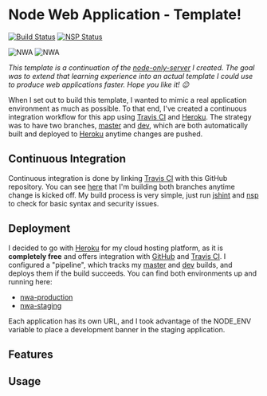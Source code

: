 # Node Web Application - Template!

[![Build Status](https://travis-ci.org/bradgarropy/nwa.svg)](https://travis-ci.org/bradgarropy/nwa)
[![NSP Status](https://nodesecurity.io/orgs/brad-garropy/projects/27126b8e-87c8-46a5-bf73-80ea79993e3b/badge)](https://nodesecurity.io/orgs/brad-garropy/projects/27126b8e-87c8-46a5-bf73-80ea79993e3b)

![NWA](https://raw.githubusercontent.com/bradgarropy/nwa/dev/nwa.jpg)
![NWA](https://raw.githubusercontent.com/bradgarropy/nwa/dev/nwa.png)

*This template is a continuation of the [node-only-server](https://github.com/bradgarropy/node-only-server) I created. The goal was to extend that learning experience into an actual template I could use to produce web applications faster. Hope you like it! :wink:*

When I set out to build this template, I wanted to mimic a real application environment as much as possible. To that end, I've created a continuous integration workflow for this app using [Travis CI](https://travis-ci.org/) and [Heroku](https://dashboard.heroku.com/). The strategy was to have two branches, [master](https://github.com/bradgarropy/nwa/tree/master) and [dev](https://github.com/bradgarropy/nwa/tree/dev), which are both automatically built and deployed to [Heroku](https://dashboard.heroku.com/) anytime changes are pushed.


## Continuous Integration

Continuous integration is done by linking [Travis CI](https://travis-ci.org/) with this GitHub repository. You can see [here](https://travis-ci.org/bradgarropy/nwa/branches) that I'm building both branches anytime change is kicked off. My build process is very simple, just run [jshint](http://jshint.com/) and [nsp](https://nodesecurity.io/) to check for basic syntax and security issues.


## Deployment

I decided to go with [Heroku](https://dashboard.heroku.com/) for my cloud hosting platform, as it is **completely free** and offers integration with  [GitHub](https://github.com/) and [Travis CI](https://travis-ci.org/). I configured a "pipeline", which tracks my [master](https://github.com/bradgarropy/nwa/tree/master) and [dev](https://github.com/bradgarropy/nwa/tree/dev) builds, and deploys them if the build succeeds. You can find both environments up and running here:

* [nwa-production](https://nwa-production.herokuapp.com/)
* [nwa-staging](https://nwa-staging.herokuapp.com/)

Each application has its own URL, and I took advantage of the NODE_ENV variable to place a development banner in the staging application.


## Features

<!-- TODO: Finish this section. -->


## Usage

<!-- TODO: Finish this section. -->
